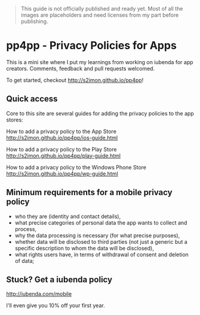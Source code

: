 > This guide is not officially published and ready yet. 
> Most of all the images are placeholders and need licenses from my part before publishing.


# pp4pp - Privacy Policies for Apps

This is a mini site where I put my learnings from working on iubenda for app creators. Comments, feedback and pull requests welcomed.

To get started, checkout <http://s2imon.github.io/pp4pp>!



## Quick access

Core to this site are several guides for adding the privacy policies to the app stores:

How to add a privacy policy to the App Store <http://s2imon.github.io/pp4pp/ios-guide.html>

How to add a privacy policy to the Play Store <http://s2imon.github.io/pp4pp/play-guide.html>

How to add a privacy policy to the Windows Phone Store <http://s2imon.github.io/pp4pp/wp-guide.html>



## Minimum requirements for a mobile privacy policy

- who they are (identity and contact details),
- what precise categories of personal data the app wants to collect and process,
- why the data processing is necessary (for what precise purposes),
- whether data will be disclosed to third parties (not just a generic but a specific description to whom the data will be disclosed),
- what rights users have, in terms of withdrawal of consent and deletion of data;



## Stuck? Get a iubenda policy

<http://iubenda.com/mobile>

I'll even give you 10% off your first year.